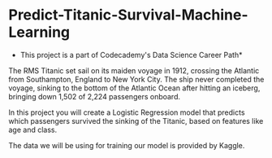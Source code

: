 # Predict-Titanic-Survival-Machine-Learning

* This project is a part of Codecademy's Data Science Career Path*

The RMS Titanic set sail on its maiden voyage in 1912, crossing the Atlantic from Southampton, England to New York City. The ship never completed the voyage, sinking to the bottom of the Atlantic Ocean after hitting an iceberg, bringing down 1,502 of 2,224 passengers onboard.

In this project you will create a Logistic Regression model that predicts which passengers survived the sinking of the Titanic, based on features like age and class.

The data we will be using for training our model is provided by Kaggle.

